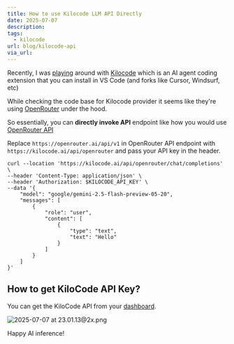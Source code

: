 ```yaml
---
title: How to use Kilocode LLM API Directly
date: 2025-07-07
description: 
tags:
  - kilocode
url: blog/kilocode-api
via_url:
---
```

Recently, I was [playing](https://aiengineerguide.com/blog/kilocode-vs-code/) around with [Kilocode](https://kilocode.ai/) which is an AI agent coding extension that you can install in VS Code (and forks like Cursor, Windsurf, etc)

While checking the code base for Kilocode provider it seems like they're using [OpenRouter](https://github.com/Kilo-Org/kilocode/blob/main/src/api/providers/kilocode-openrouter.ts) under the hood.

So essentially, you can **directly invoke API** endpoint like how you would use [OpenRouter API](https://openrouter.ai/docs/api-reference/overview)

Replace `https://openrouter.ai/api/v1` in OpenRouter API endpoint with `https://kilocode.ai/api/openrouter` and pass your API key in the header.

```shell
curl --location 'https://kilocode.ai/api/openrouter/chat/completions' \
--header 'Content-Type: application/json' \
--header 'Authorization: $KILOCODE_API_KEY' \
--data '{
    "model": "google/gemini-2.5-flash-preview-05-20",
    "messages": [
        {
            "role": "user",
            "content": [
                {
                    "type": "text",
                    "text": "Hello"
                }
            ]
        }
    ]
}'
```

## How to get KiloCode API Key?
You can get the KiloCode API from your [dashboard](https://kilocode.ai/profile).

![2025-07-07 at 23.01.13@2x.png](https://images.nesin.io/f_auto,q_auto/qblog/AIEngineerGuide/images/2025-07/2025-07-07-at-23.01.13-at-2x.png)

Happy AI inference!
